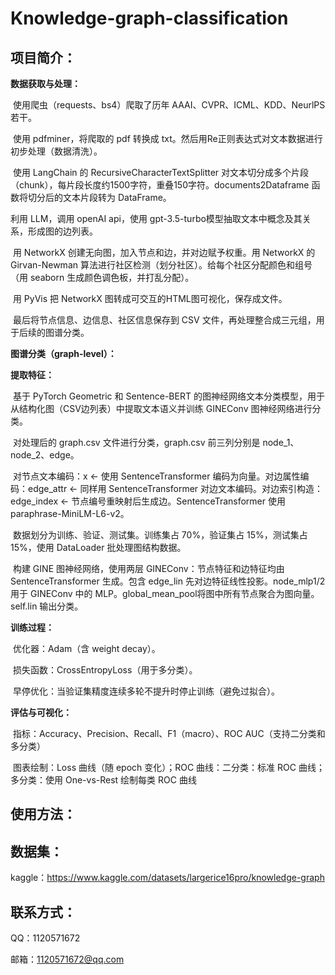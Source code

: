 # Knowledge-graph-classification

## 项目简介：

**数据获取与处理：**

​	使用爬虫（requests、bs4）爬取了历年 AAAI、CVPR、ICML、KDD、NeurlPS 若干。

​	使用 pdfminer，将爬取的 pdf 转换成 txt。然后用Re正则表达式对文本数据进行初步处理（数据清洗）。

​	使用 LangChain 的 RecursiveCharacterTextSplitter 对文本切分成多个片段（chunk），每片段长度约1500字符，重叠150字符。documents2Dataframe 函数将切分后的文本片段转为 DataFrame。

利用 LLM，调用 openAI api，使用 gpt-3.5-turbo模型抽取文本中概念及其关系，形成图的边列表。

​	用 NetworkX 创建无向图，加入节点和边，并对边赋予权重。用 NetworkX 的 Girvan-Newman 算法进行社区检测（划分社区）。给每个社区分配颜色和组号（用 seaborn 生成颜色调色板，并打乱分配）。

​	用 PyVis 把 NetworkX 图转成可交互的HTML图可视化，保存成文件。

​	最后将节点信息、边信息、社区信息保存到 CSV 文件，再处理整合成三元组，用于后续的图谱分类。

**图谱分类（graph-level）：**

**提取特征：**

​	基于 PyTorch Geometric 和 Sentence-BERT 的图神经网络文本分类模型，用于从结构化图（CSV边列表）中提取文本语义并训练 GINEConv 图神经网络进行分类。

​	对处理后的 graph.csv 文件进行分类，graph.csv 前三列分别是 node_1、node_2、edge。

​	对节点文本编码：x ← 使用 SentenceTransformer 编码为向量。对边属性编码：edge_attr ← 同样用 SentenceTransformer 对边文本编码。对边索引构造：edge_index ← 节点编号重映射后生成边。SentenceTransformer 使用 paraphrase-MiniLM-L6-v2。

​	数据划分为训练、验证、测试集。训练集占 70%，验证集占 15%，测试集占 15%，使用 DataLoader 批处理图结构数据。

​	构建 GINE 图神经网络，使用两层 GINEConv：节点特征和边特征均由 SentenceTransformer 生成。包含 edge_lin 先对边特征线性投影。node_mlp1/2用于 GINEConv 中的 MLP。global_mean_pool将图中所有节点聚合为图向量。self.lin 输出分类。

**训练过程：**

​	优化器：Adam（含 weight decay）。

​	损失函数：CrossEntropyLoss（用于多分类）。

​	早停优化：当验证集精度连续多轮不提升时停止训练（避免过拟合）。

**评估与可视化：**

​	指标：Accuracy、Precision、Recall、F1（macro）、ROC AUC（支持二分类和多分类）

​	图表绘制：Loss 曲线（随 epoch 变化）；ROC 曲线：二分类：标准 ROC 曲线；多分类：使用 One-vs-Rest 绘制每类 ROC 曲线

## 使用方法：

## 数据集：

kaggle：https://www.kaggle.com/datasets/largerice16pro/knowledge-graph

## 联系方式：

QQ：1120571672

邮箱：1120571672@qq.com
